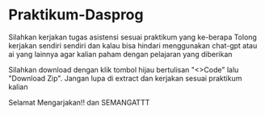 # Praktikum-Dasprog

Silahkan kerjakan tugas asistensi sesuai praktikum yang ke-berapa
Tolong kerjakan sendiri sendiri dan kalau bisa hindari menggunakan chat-gpt atau ai yang lainnya
agar kalian paham dengan pelajaran yang diberikan


Silahkan download dengan klik tombol hijau bertulisan "<>Code" lalu "Download Zip".
Jangan lupa di extract dan kerjakan sesuai praktikum kalian

Selamat Mengarjakan!! dan SEMANGATTT
